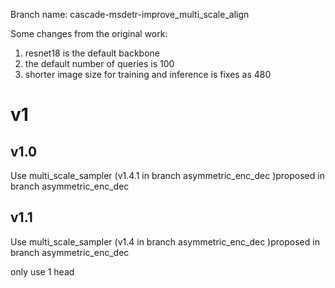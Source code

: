 Branch name: cascade-msdetr-improve_multi_scale_align

Some changes from the original work:
1. resnet18 is the default backbone
2. the default number of queries is 100
3. shorter image size for training and inference is fixes as 480


# v1
## v1.0
Use multi_scale_sampler (v1.4.1 in branch asymmetric_enc_dec )proposed in branch asymmetric_enc_dec

## v1.1
Use multi_scale_sampler (v1.4 in branch asymmetric_enc_dec )proposed in branch asymmetric_enc_dec

only use 1 head
